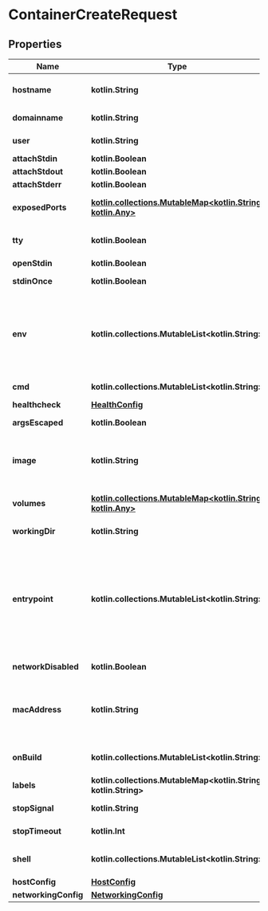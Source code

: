 
# ContainerCreateRequest

## Properties
| Name | Type | Description | Notes |
| ------------ | ------------- | ------------- | ------------- |
| **hostname** | **kotlin.String** | The hostname to use for the container, as a valid RFC 1123 hostname.  |  [optional] |
| **domainname** | **kotlin.String** | The domain name to use for the container.  |  [optional] |
| **user** | **kotlin.String** | The user that commands are run as inside the container. |  [optional] |
| **attachStdin** | **kotlin.Boolean** | Whether to attach to &#x60;stdin&#x60;. |  [optional] |
| **attachStdout** | **kotlin.Boolean** | Whether to attach to &#x60;stdout&#x60;. |  [optional] |
| **attachStderr** | **kotlin.Boolean** | Whether to attach to &#x60;stderr&#x60;. |  [optional] |
| **exposedPorts** | [**kotlin.collections.MutableMap&lt;kotlin.String, kotlin.Any&gt;**](kotlin.Any.md) | An object mapping ports to an empty object in the form:  &#x60;{\&quot;&lt;port&gt;/&lt;tcp|udp|sctp&gt;\&quot;: {}}&#x60;  |  [optional] |
| **tty** | **kotlin.Boolean** | Attach standard streams to a TTY, including &#x60;stdin&#x60; if it is not closed.  |  [optional] |
| **openStdin** | **kotlin.Boolean** | Open &#x60;stdin&#x60; |  [optional] |
| **stdinOnce** | **kotlin.Boolean** | Close &#x60;stdin&#x60; after one attached client disconnects |  [optional] |
| **env** | **kotlin.collections.MutableList&lt;kotlin.String&gt;** | A list of environment variables to set inside the container in the form &#x60;[\&quot;VAR&#x3D;value\&quot;, ...]&#x60;. A variable without &#x60;&#x3D;&#x60; is removed from the environment, rather than to have an empty value.  |  [optional] |
| **cmd** | **kotlin.collections.MutableList&lt;kotlin.String&gt;** | Command to run specified as a string or an array of strings.  |  [optional] |
| **healthcheck** | [**HealthConfig**](HealthConfig.md) |  |  [optional] |
| **argsEscaped** | **kotlin.Boolean** | Command is already escaped (Windows only) |  [optional] |
| **image** | **kotlin.String** | The name (or reference) of the image to use when creating the container, or which was used when the container was created.  |  [optional] |
| **volumes** | [**kotlin.collections.MutableMap&lt;kotlin.String, kotlin.Any&gt;**](kotlin.Any.md) | An object mapping mount point paths inside the container to empty objects.  |  [optional] |
| **workingDir** | **kotlin.String** | The working directory for commands to run in. |  [optional] |
| **entrypoint** | **kotlin.collections.MutableList&lt;kotlin.String&gt;** | The entry point for the container as a string or an array of strings.  If the array consists of exactly one empty string (&#x60;[\&quot;\&quot;]&#x60;) then the entry point is reset to system default (i.e., the entry point used by docker when there is no &#x60;ENTRYPOINT&#x60; instruction in the &#x60;Dockerfile&#x60;).  |  [optional] |
| **networkDisabled** | **kotlin.Boolean** | Disable networking for the container. |  [optional] |
| **macAddress** | **kotlin.String** | MAC address of the container.  Deprecated: this field is deprecated in API v1.44 and up. Use EndpointSettings.MacAddress instead.  |  [optional] |
| **onBuild** | **kotlin.collections.MutableList&lt;kotlin.String&gt;** | &#x60;ONBUILD&#x60; metadata that were defined in the image&#39;s &#x60;Dockerfile&#x60;.  |  [optional] |
| **labels** | **kotlin.collections.MutableMap&lt;kotlin.String, kotlin.String&gt;** | User-defined key/value metadata. |  [optional] |
| **stopSignal** | **kotlin.String** | Signal to stop a container as a string or unsigned integer.  |  [optional] |
| **stopTimeout** | **kotlin.Int** | Timeout to stop a container in seconds. |  [optional] |
| **shell** | **kotlin.collections.MutableList&lt;kotlin.String&gt;** | Shell for when &#x60;RUN&#x60;, &#x60;CMD&#x60;, and &#x60;ENTRYPOINT&#x60; uses a shell.  |  [optional] |
| **hostConfig** | [**HostConfig**](HostConfig.md) |  |  [optional] |
| **networkingConfig** | [**NetworkingConfig**](NetworkingConfig.md) |  |  [optional] |



